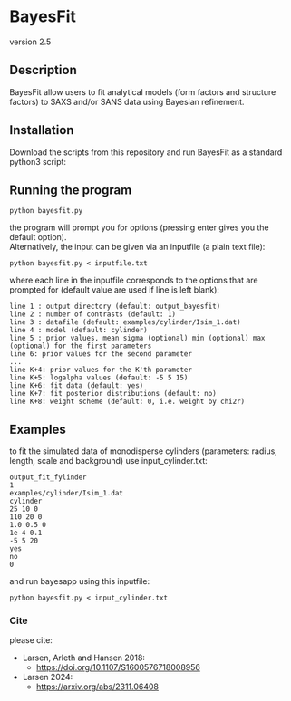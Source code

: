 # BayesFit
version 2.5

## Description 
BayesFit allow users to fit analytical models (form factors and structure factors) to SAXS and/or SANS data using Bayesian refinement.

## Installation
Download the scripts from this repository and run BayesFit as a standard python3 script: 

## Running the program
```
python bayesfit.py
```
the program will prompt you for options (pressing enter gives you the default option).       
Alternatively, the input can be given via an inputfile (a plain text file): 
```
python bayesfit.py < inputfile.txt
```
where each line in the inputfile corresponds to the options that are prompted for (default value are used if line is left blank):
```
line 1 : output directory (default: output_bayesfit)    
line 2 : number of contrasts (default: 1)    
line 3 : datafile (default: examples/cylinder/Isim_1.dat)    
line 4 : model (default: cylinder)    
line 5 : prior values, mean sigma (optional) min (optional) max (optional) for the first parameters    
line 6: prior values for the second parameter    
...    
line K+4: prior values for the K'th parameter    
line K+5: logalpha values (default: -5 5 15)    
line K+6: fit data (default: yes)
line K+7: fit posterior distributions (default: no)
line K+8: weight scheme (default: 0, i.e. weight by chi2r)    
```
## Examples

to fit the simulated data of monodisperse cylinders (parameters: radius, length, scale and background) use input_cylinder.txt:    

```
output_fit_fylinder
1
examples/cylinder/Isim_1.dat
cylinder
25 10 0
110 20 0
1.0 0.5 0
1e-4 0.1
-5 5 20
yes
no
0
```
and run bayesapp using this inputfile:    
```
python bayesfit.py < input_cylinder.txt
```



### Cite 
please cite:
* Larsen, Arleth and Hansen 2018:     
  * https://doi.org/10.1107/S1600576718008956
* Larsen 2024:    
  * https://arxiv.org/abs/2311.06408





